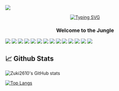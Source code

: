 ![](https://komarev.com/ghpvc/?username=zuki2610&style=flat&color=blue)
<div> 
 <p align="center">
 <a href="https://git.io/typing-svg"><img src="https://readme-typing-svg.demolab.com?font=Fira+Code&size=25&pause=1000&color=aaaaaa&center=true&vCenter=true&width=435&lines=Hi,++I'm+Isabel+Palacios" alt="Typing SVG" /></a>
 </p>
  <h3 align="center"> Welcome to the Jungle
   </h3>
</div>


![](https://img.shields.io/badge/Html-informational?style=flat&logo=html5&logoColor=white&color=f57f17)
![](https://img.shields.io/badge/Css-informational?style=flat&logo=css3&logoColor=white&color=0000FF)
![](https://img.shields.io/badge/-Bootstrap-color=8E24AA?style=flat&logo=bootstrap&logoColor=white&color=8E24AA)
![](https://img.shields.io/badge/Github-informational?style=flat&logo=github&logoColor=white&color=5a5a5a)
![](https://img.shields.io/badge/Js-informational?style=flat&logo=javascript&logoColor=white&color=f0DB4f)
![](https://img.shields.io/badge/Scss-informational?style=flat&logo=SASS&logoColor=white&color=cf649a)
![](https://img.shields.io/badge/Figma-informational?style=flat&logo=Figma&logoColor=white&color=808080)
![](https://img.shields.io/badge/React-informational?style=flat&logo=React&logoColor=white&color=B0E0E6)
![](https://img.shields.io/badge/Vue.js-informational?style=flat&logo=Vue.js&logoColor=white&color=03C04A)
![](https://img.shields.io/badge/Postgre-informational?style=flat&logo=PostgreSQL&logoColor=white&color=f0DB4F)
![](https://img.shields.io/badge/Node-informational?style=flat&logo=Node.JS&logoColor=white&color=0000FF)
![](https://img.shields.io/badge/Mongodb.js-informational?style=flat&logo=MongoDB&logoColor=white&color=03C04A)
![](https://img.shields.io/badge/Mysql-informational?style=flat&logo=MySQL&logoColor=white&color=cf649a)
![](https://img.shields.io/badge/Quasar-informational?style=flat&logo=Quasar&logoColor=white&color=B0E0E6)

## 📈 Github Stats

![Zuki2610's GitHub stats](https://github-readme-stats.vercel.app/api?username=zuki2610&show_icons=true&theme=radical&count_private=true&show_icons=true)

[![Top Langs](https://github-readme-stats.vercel.app/api/top-langs/?username=zuki2610&langs_count=8&theme=radical)](https://github.com/sebavidal10/github-readme-stats)


<!---
zuki2610/zuki2610 is a ✨ special ✨ repository because its `README.md` (this file) appears on your GitHub profile.
You can click the Preview link to take a look at your changes.
--->
